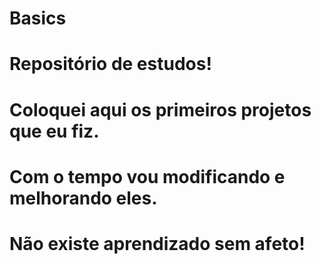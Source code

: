# Basics
# Repositório de estudos!

# Coloquei aqui os primeiros projetos que eu fiz.
# Com o tempo vou modificando e melhorando eles.


# Não existe aprendizado sem afeto!
